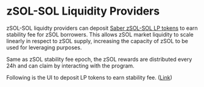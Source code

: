 # zSOL-SOL Liquidity Providers

zSOL-SOL liquidty providers can deposit [Saber zSOL-SOL LP tokens](https://solscan.io/token/zSo2NgZQ5fv2bQ393CfCo6szdbeAc5RciwFkwBS659W) to earn stability fee for zSOL borrowers. This allows zSOL market liquidity to scale linearly in respect to zSOL supply, increasing the capacity of zSOL to be used for leveraging purposes.

Same as zSOL stability fee epoch, the zSOL rewards are distributed every 24h and can claim by interacting with the program.

Following is the UI to deposit LP tokens to earn stability fee. ([Link](https://app.lp.finance/lp-incentives))

<figure><img src="../.gitbook/assets/Screenshot 2023-02-15 at 12.18.15 AM.png" alt=""><figcaption></figcaption></figure>

